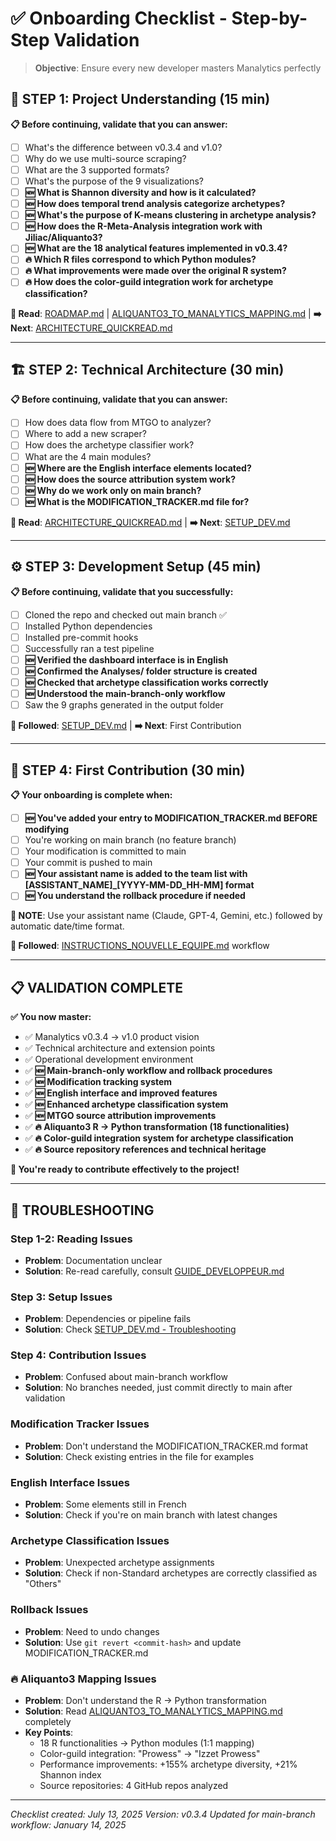 # ✅ Onboarding Checklist - Step-by-Step Validation

> **Objective**: Ensure every new developer masters Manalytics perfectly

## 🎯 **STEP 1: Project Understanding** (15 min)

**📋 Before continuing, validate that you can answer:**
- [ ] What's the difference between v0.3.4 and v1.0?
- [ ] Why do we use multi-source scraping?
- [ ] What are the 3 supported formats?
- [ ] What's the purpose of the 9 visualizations?
- [ ] **🆕 What is Shannon diversity and how is it calculated?**
- [ ] **🆕 How does temporal trend analysis categorize archetypes?**
- [ ] **🆕 What's the purpose of K-means clustering in archetype analysis?**
- [ ] **🆕 How does the R-Meta-Analysis integration work with Jiliac/Aliquanto3?**
- [ ] **🆕 What are the 18 analytical features implemented in v0.3.4?**
- [ ] **🔥 Which R files correspond to which Python modules?**
- [ ] **🔥 What improvements were made over the original R system?**
- [ ] **🔥 How does the color-guild integration work for archetype classification?**

**🔗 Read**: [ROADMAP.md](ROADMAP.md) | [ALIQUANTO3_TO_MANALYTICS_MAPPING.md](ALIQUANTO3_TO_MANALYTICS_MAPPING.md) | **➡️ Next**: [ARCHITECTURE_QUICKREAD.md](ARCHITECTURE_QUICKREAD.md)

---

## 🏗️ **STEP 2: Technical Architecture** (30 min)

**📋 Before continuing, validate that you can answer:**
- [ ] How does data flow from MTGO to analyzer?
- [ ] Where to add a new scraper?
- [ ] How does the archetype classifier work?
- [ ] What are the 4 main modules?
- [ ] **🆕 Where are the English interface elements located?**
- [ ] **🆕 How does the source attribution system work?**
- [ ] **🆕 Why do we work only on main branch?**
- [ ] **🆕 What is the MODIFICATION_TRACKER.md file for?**

**🔗 Read**: [ARCHITECTURE_QUICKREAD.md](ARCHITECTURE_QUICKREAD.md) | **➡️ Next**: [SETUP_DEV.md](SETUP_DEV.md)

---

## ⚙️ **STEP 3: Development Setup** (45 min)

**📋 Before continuing, validate that you successfully:**
- [ ] Cloned the repo and checked out main branch ✅
- [ ] Installed Python dependencies
- [ ] Installed pre-commit hooks
- [ ] Successfully ran a test pipeline
- [ ] **🆕 Verified the dashboard interface is in English**
- [ ] **🆕 Confirmed the Analyses/ folder structure is created**
- [ ] **🆕 Checked that archetype classification works correctly**
- [ ] **🆕 Understood the main-branch-only workflow**
- [ ] Saw the 9 graphs generated in the output folder

**🔗 Followed**: [SETUP_DEV.md](SETUP_DEV.md) | **➡️ Next**: First Contribution

---

## 🎯 **STEP 4: First Contribution** (30 min)

**📋 Your onboarding is complete when:**
- [ ] **🆕 You've added your entry to MODIFICATION_TRACKER.md BEFORE modifying**
- [ ] You're working on main branch (no feature branch)
- [ ] Your modification is committed to main
- [ ] Your commit is pushed to main
- [ ] **🆕 Your assistant name is added to the team list with [ASSISTANT_NAME]_[YYYY-MM-DD_HH-MM] format**
- [ ] **🆕 You understand the rollback procedure if needed**

**📝 NOTE**: Use your assistant name (Claude, GPT-4, Gemini, etc.) followed by automatic date/time format.

**🔗 Followed**: [INSTRUCTIONS_NOUVELLE_EQUIPE.md](INSTRUCTIONS_NOUVELLE_EQUIPE.md) workflow

---

## 📋 **VALIDATION COMPLETE**

**✅ You now master:**
- ✅ Manalytics v0.3.4 → v1.0 product vision
- ✅ Technical architecture and extension points
- ✅ Operational development environment
- ✅ **🆕 Main-branch-only workflow and rollback procedures**
- ✅ **🆕 Modification tracking system**
- ✅ **🆕 English interface and improved features**
- ✅ **🆕 Enhanced archetype classification system**
- ✅ **🆕 MTGO source attribution improvements**
- ✅ **🔥 Aliquanto3 R → Python transformation (18 functionalities)**
- ✅ **🔥 Color-guild integration system for archetype classification**
- ✅ **🔥 Source repository references and technical heritage**

**🚀 You're ready to contribute effectively to the project!**

---

## 🚨 **TROUBLESHOOTING**

### **Step 1-2: Reading Issues**
- **Problem**: Documentation unclear
- **Solution**: Re-read carefully, consult [GUIDE_DEVELOPPEUR.md](GUIDE_DEVELOPPEUR.md)

### **Step 3: Setup Issues**
- **Problem**: Dependencies or pipeline fails
- **Solution**: Check [SETUP_DEV.md - Troubleshooting](SETUP_DEV.md#troubleshooting-express)

### **Step 4: Contribution Issues**
- **Problem**: Confused about main-branch workflow
- **Solution**: No branches needed, just commit directly to main after validation

### **Modification Tracker Issues**
- **Problem**: Don't understand the MODIFICATION_TRACKER.md format
- **Solution**: Check existing entries in the file for examples

### **English Interface Issues**
- **Problem**: Some elements still in French
- **Solution**: Check if you're on main branch with latest changes

### **Archetype Classification Issues**
- **Problem**: Unexpected archetype assignments
- **Solution**: Check if non-Standard archetypes are correctly classified as "Others"

### **Rollback Issues**
- **Problem**: Need to undo changes
- **Solution**: Use `git revert <commit-hash>` and update MODIFICATION_TRACKER.md

### **🔥 Aliquanto3 Mapping Issues**
- **Problem**: Don't understand the R → Python transformation
- **Solution**: Read [ALIQUANTO3_TO_MANALYTICS_MAPPING.md](ALIQUANTO3_TO_MANALYTICS_MAPPING.md) completely
- **Key Points**:
  - 18 R functionalities → Python modules (1:1 mapping)
  - Color-guild integration: "Prowess" → "Izzet Prowess"
  - Performance improvements: +155% archetype diversity, +21% Shannon index
  - Source repositories: 4 GitHub repos analyzed

---

*Checklist created: July 13, 2025*
*Version: v0.3.4*
*Updated for main-branch workflow: January 14, 2025*
